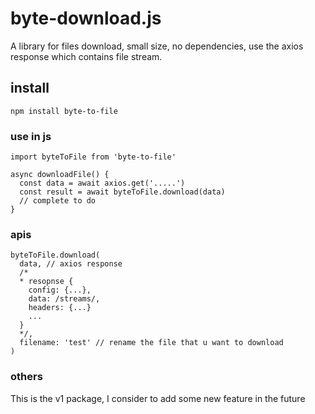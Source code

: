 # byte-download.js
A library for files download, small size, no dependencies, use the axios response which contains file stream.

##

## install
```
npm install byte-to-file
```

### use in js
```
import byteToFile from 'byte-to-file'

async downloadFile() {
  const data = await axios.get('.....')
  const result = await byteToFile.download(data)
  // complete to do
}

```

### apis
```
byteToFile.download(
  data, // axios response
  /*
  * resopnse {
    config: {...},
    data: /streams/,
    headers: {...}
    ...
  }
  */,
  filename: 'test' // rename the file that u want to download
)

```

### others
This is the v1 package, I consider to add some new feature in the future

